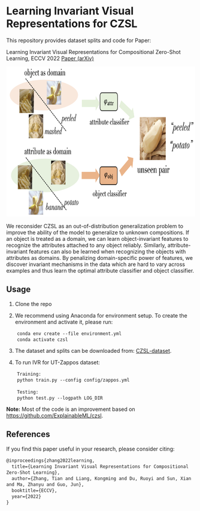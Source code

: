 # Learning Invariant Visual Representations for CZSL

This repository provides dataset splits and code for Paper:

Learning Invariant Visual Representations for Compositional Zero-Shot Learning, ECCV 2022 [Paper (arXiv)](https://arxiv.org/pdf/2206.00415.pdf)


<p align="center">
  <img src="utils/img.png" width = "800" height = "400" alt="" align=center/>
</p>

We reconsider CZSL as an out-of-distribution generalization problem to improve the ability of the model to generalize to unknown compositions. If an object is treated as a domain, we can learn object-invariant features to recognize the attributes attached to any object reliably. Similarly, attribute-invariant features can also be learned when recognizing the objects with attributes as domains. By penalizing domain-specific power of features, we discover invariant mechanisms in the data which are hard to vary across examples and thus learn the optimal attribute classifier and object classifier. 


## Usage 

1. Clone the repo 

2. We recommend using Anaconda for environment setup. To create the environment and activate it, please run:
```
    conda env create --file environment.yml
    conda activate czsl
```

3. The dataset and splits can be downloaded from: [CZSL-dataset](https://drive.google.com/drive/folders/1ZSw4uL8bjxKxBhrEFVeG3rgewDyDVIWj).


4. To run IVR for UT-Zappos dataset:
```
    Training:
    python train.py --config config/zappos.yml

    Testing:
    python test.py --logpath LOG_DIR
```


**Note:** Most of the code is an improvement based on https://github.com/ExplainableML/czsl.

## References
If you find this paper useful in your research, please consider citing:
```
@inproceedings{zhang2022learning,
  title={Learning Invariant Visual Representations for Compositional Zero-Shot Learning},
  author={Zhang, Tian and Liang, Kongming and Du, Ruoyi and Sun, Xian and Ma, Zhanyu and Guo, Jun},
  booktitle={ECCV},
  year={2022}
}
```
